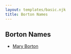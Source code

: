 ```yaml
---
layout: templates/basic.njk
title: Borton Names
---
```

## Borton Names
- [Mary Borton](/people/3/39788960)